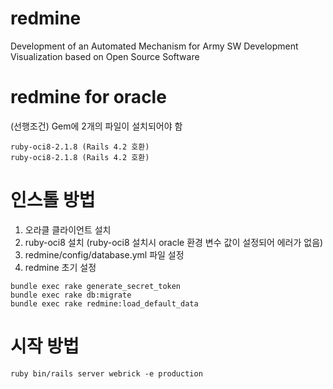 # redmine
Development of an Automated Mechanism for Army SW Development Visualization based on Open Source Software

# redmine for oracle
(선행조건) Gem에 2개의 파일이 설치되어야 함
<pre><code>ruby-oci8-2.1.8 (Rails 4.2 호환)
ruby-oci8-2.1.8 (Rails 4.2 호환)
</code></pre>

# 인스톨 방법
1. 오라클 클라이언트 설치
2. ruby-oci8 설치 (ruby-oci8 설치시 oracle 환경 변수 값이 설정되어 에러가 없음)
3. redmine/config/database.yml 파일 설정
4. redmine 초기 설정
<pre><code>bundle exec rake generate_secret_token
bundle exec rake db:migrate
bundle exec rake redmine:load_default_data
</code></pre>

# 시작 방법
<pre><code>ruby bin/rails server webrick -e production
</code></pre>
